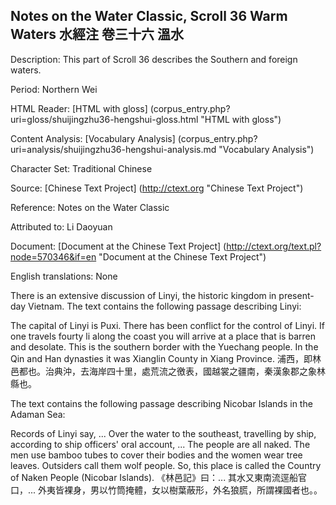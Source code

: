 ## Notes on the Water Classic, Scroll 36 Warm Waters 水經注 卷三十六 溫水

Description: This part of Scroll 36 describes the Southern and foreign waters.

Period: Northern Wei

HTML Reader: [HTML with gloss] (corpus_entry.php?uri=gloss/shuijingzhu36-hengshui-gloss.html "HTML with gloss")

Content Analysis: [Vocabulary Analysis] (corpus_entry.php?uri=analysis/shuijingzhu36-hengshui-analysis.md "Vocabulary Analysis")

Character Set: Traditional Chinese

Source: [Chinese Text Project] (http://ctext.org "Chinese Text Project")

Reference: Notes on the Water Classic

Attributed to: Li Daoyuan

Document: [Document at the Chinese Text Project] (http://ctext.org/text.pl?node=570346&if=en "Document at the Chinese Text Project")

English translations: None

There is an extensive discussion of Linyi, the historic kingdom in present-day Vietnam. The text contains the following passage describing Linyi:

The capital of Linyi is Puxi. There has been conflict for the control of Linyi. If one travels fourty li along the coast you will arrive at a place that is barren and desolate. This is the southern border with the Yuechang people. In the Qin and Han dynasties it was Xianglin County in Xiang Province.
浦西，即林邑都也。治典沖，去海岸四十里，處荒流之徼表，國越裳之疆南，秦漢象郡之象林縣也。

The text contains the following passage describing Nicobar Islands in the Adaman Sea:

Records of Linyi say, ... Over the water to the southeast, travelling by ship, according to ship officers' oral account, ... The people are all naked. The men use bamboo tubes to cover their bodies and the women wear tree leaves. Outsiders call them wolf people. So, this place is called the Country of Naken People (Nicobar Islands).
《林邑記》曰：... 其水又東南流逕船官口，... 外夷皆裸身，男以竹筒掩體，女以樹葉蔽形，外名狼䐠，所謂裸國者也。。